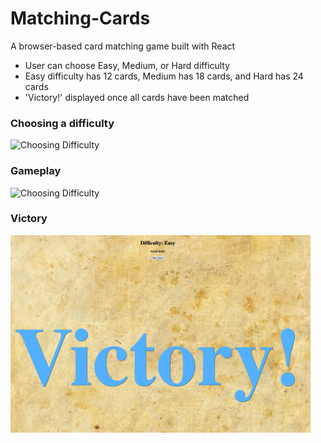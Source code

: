 # Matching-Cards
A browser-based card matching game built with React

- User can choose Easy, Medium, or Hard difficulty
- Easy difficulty has 12 cards, Medium has 18 cards, and Hard has 24 cards
- 'Victory!' displayed once all cards have been matched

<p align='center'>
  
### Choosing a difficulty
![Choosing Difficulty](https://media.giphy.com/media/eL4IW61UtowQ13YuA8/giphy.gif)
</p>

<p align='center'>
  
### Gameplay
![Choosing Difficulty](https://media.giphy.com/media/MKHlVAqU0SGXxcXYlJ/giphy.gif)

</p>

<p align='center'>
  
### Victory
<img src="https://github.com/m-jchin/Matching-Cards/blob/main/victory%20screen.png" width="480px" height="316px">

</p>
